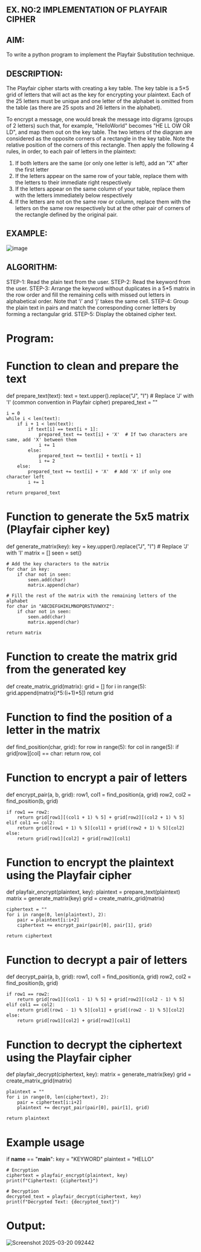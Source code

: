 ## EX. NO:2 IMPLEMENTATION OF PLAYFAIR CIPHER

 

## AIM:
  
To write a python program to implement the Playfair Substitution technique.

## DESCRIPTION:

The Playfair cipher starts with creating a key table. The key table is a 5×5 grid of letters that will act as the key for encrypting your plaintext. Each of the 25 letters must be unique and one letter of the alphabet is omitted from the table (as there are 25 spots and 26 letters in the alphabet).

To encrypt a message, one would break the message into digrams (groups of 2 letters) such that, for example, "HelloWorld" becomes "HE LL OW OR LD", and map them out on the key table. The two letters of the diagram are considered as the opposite corners of a rectangle in the key table. Note the relative position of the corners of this rectangle. Then apply the following 4 rules, in order, to each pair of letters in the plaintext:
1.	If both letters are the same (or only one letter is left), add an "X" after the first letter
2.	If the letters appear on the same row of your table, replace them with the letters to their immediate right respectively
3.	If the letters appear on the same column of your table, replace them with the letters immediately below respectively
4.	If the letters are not on the same row or column, replace them with the letters on the same row respectively but at the other pair of corners of the rectangle defined by the original pair.
## EXAMPLE:
![image](https://github.com/Hemamanigandan/EX-NO-2-/assets/149653568/e6858d4f-b122-42ba-acdb-db18ec2e9675)

 

## ALGORITHM:

STEP-1: Read the plain text from the user.
STEP-2: Read the keyword from the user.
STEP-3: Arrange the keyword without duplicates in a 5*5 matrix in the row order and fill the remaining cells with missed out letters in alphabetical order. Note that ‘i’ and ‘j’ takes the same cell.
STEP-4: Group the plain text in pairs and match the corresponding corner letters by forming a rectangular grid.
STEP-5: Display the obtained cipher text.




# Program:
# Function to clean and prepare the text
def prepare_text(text):
    text = text.upper().replace("J", "I")  # Replace 'J' with 'I' (common convention in Playfair cipher)
    prepared_text = ""
    
    i = 0
    while i < len(text):
        if i + 1 < len(text):
            if text[i] == text[i + 1]:
                prepared_text += text[i] + 'X'  # If two characters are same, add 'X' between them
                i += 1
            else:
                prepared_text += text[i] + text[i + 1]
                i += 2
        else:
            prepared_text += text[i] + 'X'  # Add 'X' if only one character left
            i += 1

    return prepared_text

# Function to generate the 5x5 matrix (Playfair cipher key)
def generate_matrix(key):
    key = key.upper().replace("J", "I")  # Replace 'J' with 'I'
    matrix = []
    seen = set()
    
    # Add the key characters to the matrix
    for char in key:
        if char not in seen:
            seen.add(char)
            matrix.append(char)
    
    # Fill the rest of the matrix with the remaining letters of the alphabet
    for char in "ABCDEFGHIKLMNOPQRSTUVWXYZ":
        if char not in seen:
            seen.add(char)
            matrix.append(char)
    
    return matrix

# Function to create the matrix grid from the generated key
def create_matrix_grid(matrix):
    grid = []
    for i in range(5):
        grid.append(matrix[i*5:(i+1)*5])
    return grid

# Function to find the position of a letter in the matrix
def find_position(char, grid):
    for row in range(5):
        for col in range(5):
            if grid[row][col] == char:
                return row, col

# Function to encrypt a pair of letters
def encrypt_pair(a, b, grid):
    row1, col1 = find_position(a, grid)
    row2, col2 = find_position(b, grid)

    if row1 == row2:
        return grid[row1][(col1 + 1) % 5] + grid[row2][(col2 + 1) % 5]
    elif col1 == col2:
        return grid[(row1 + 1) % 5][col1] + grid[(row2 + 1) % 5][col2]
    else:
        return grid[row1][col2] + grid[row2][col1]

# Function to encrypt the plaintext using the Playfair cipher
def playfair_encrypt(plaintext, key):
    plaintext = prepare_text(plaintext)
    matrix = generate_matrix(key)
    grid = create_matrix_grid(matrix)
    
    ciphertext = ""
    for i in range(0, len(plaintext), 2):
        pair = plaintext[i:i+2]
        ciphertext += encrypt_pair(pair[0], pair[1], grid)
    
    return ciphertext

# Function to decrypt a pair of letters
def decrypt_pair(a, b, grid):
    row1, col1 = find_position(a, grid)
    row2, col2 = find_position(b, grid)

    if row1 == row2:
        return grid[row1][(col1 - 1) % 5] + grid[row2][(col2 - 1) % 5]
    elif col1 == col2:
        return grid[(row1 - 1) % 5][col1] + grid[(row2 - 1) % 5][col2]
    else:
        return grid[row1][col2] + grid[row2][col1]

# Function to decrypt the ciphertext using the Playfair cipher
def playfair_decrypt(ciphertext, key):
    matrix = generate_matrix(key)
    grid = create_matrix_grid(matrix)
    
    plaintext = ""
    for i in range(0, len(ciphertext), 2):
        pair = ciphertext[i:i+2]
        plaintext += decrypt_pair(pair[0], pair[1], grid)
    
    return plaintext

# Example usage
if __name__ == "__main__":
    key = "KEYWORD"
    plaintext = "HELLO"

    # Encryption
    ciphertext = playfair_encrypt(plaintext, key)
    print(f"Ciphertext: {ciphertext}")

    # Decryption
    decrypted_text = playfair_decrypt(ciphertext, key)
    print(f"Decrypted Text: {decrypted_text}")


# Output:
![Screenshot 2025-03-20 092442](https://github.com/user-attachments/assets/fc5ee485-13e4-4d37-88be-3884e9338dbd)




